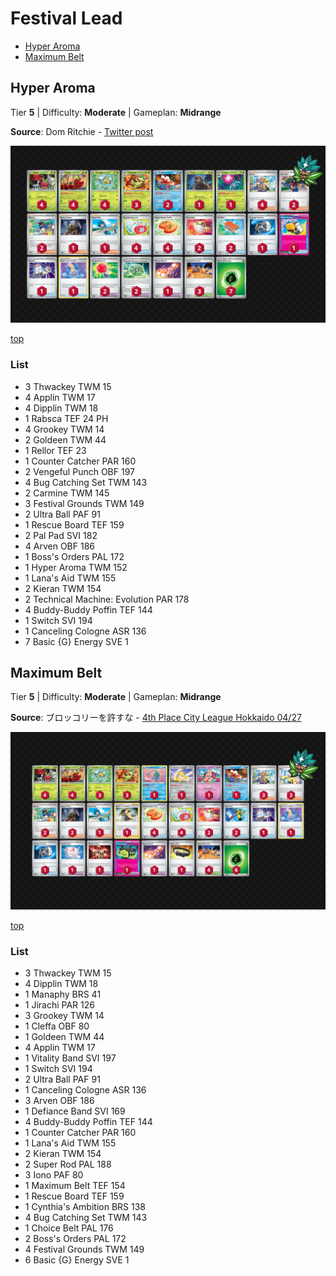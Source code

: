 # Festival Lead

* [Hyper Aroma](#hyper-aroma)
* [Maximum Belt](#maximum-belt)

## Hyper Aroma

Tier **5** | Difficulty: **Moderate** | Gameplan: **Midrange**

**Source**: Dom Ritchie - [Twitter post](https://x.com/TempoPTCG/status/1794525445607587882)

![decklist](../../!Images/Standard/11BRS-TWM/Festival-Aroma.png)

[top](#festival-lead)

### List
* 3 Thwackey TWM 15
* 4 Applin TWM 17
* 4 Dipplin TWM 18
* 1 Rabsca TEF 24 PH
* 4 Grookey TWM 14
* 2 Goldeen TWM 44
* 1 Rellor TEF 23
* 1 Counter Catcher PAR 160
* 2 Vengeful Punch OBF 197
* 4 Bug Catching Set TWM 143
* 2 Carmine TWM 145
* 3 Festival Grounds TWM 149
* 2 Ultra Ball PAF 91
* 1 Rescue Board TEF 159
* 2 Pal Pad SVI 182
* 4 Arven OBF 186
* 1 Boss's Orders PAL 172
* 1 Hyper Aroma TWM 152
* 1 Lana's Aid TWM 155
* 2 Kieran TWM 154
* 2 Technical Machine: Evolution PAR 178
* 4 Buddy-Buddy Poffin TEF 144
* 1 Switch SVI 194
* 1 Canceling Cologne ASR 136
* 7 Basic {G} Energy SVE 1

## Maximum Belt

Tier **5** | Difficulty: **Moderate** | Gameplan: **Midrange**

**Source**: ブロッコリーを許すな - [4th Place City League Hokkaido 04/27](https://limitlesstcg.com/decks/list/jp/9639)

![decklist](../../!Images/Standard/11BRS-TWM/Festival-Belt.png)

[top](#festival-lead)

### List
* 3 Thwackey TWM 15
* 4 Dipplin TWM 18
* 1 Manaphy BRS 41
* 1 Jirachi PAR 126
* 3 Grookey TWM 14
* 1 Cleffa OBF 80
* 1 Goldeen TWM 44
* 4 Applin TWM 17
* 1 Vitality Band SVI 197
* 1 Switch SVI 194
* 2 Ultra Ball PAF 91
* 1 Canceling Cologne ASR 136
* 3 Arven OBF 186
* 1 Defiance Band SVI 169
* 4 Buddy-Buddy Poffin TEF 144
* 1 Counter Catcher PAR 160
* 1 Lana's Aid TWM 155
* 2 Kieran TWM 154
* 2 Super Rod PAL 188
* 3 Iono PAF 80
* 1 Maximum Belt TEF 154
* 1 Rescue Board TEF 159
* 1 Cynthia's Ambition BRS 138
* 4 Bug Catching Set TWM 143
* 1 Choice Belt PAL 176
* 2 Boss's Orders PAL 172
* 4 Festival Grounds TWM 149
* 6 Basic {G} Energy SVE 1
